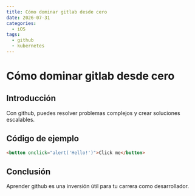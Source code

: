 ```yaml
---
title: Cómo dominar gitlab desde cero
date: 2026-07-31
categories:
  - iOS
tags:
  - github
  - kubernetes
---
```


# Cómo dominar gitlab desde cero

## Introducción

Con github, puedes resolver problemas complejos y crear soluciones escalables.

## Código de ejemplo

```html
<button onclick="alert('Hello!')">Click me</button>
```

## Conclusión

Aprender github es una inversión útil para tu carrera como desarrollador.